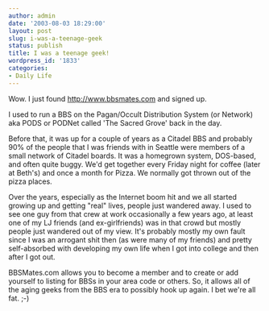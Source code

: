 ```yaml
---
author: admin
date: '2003-08-03 18:29:00'
layout: post
slug: i-was-a-teenage-geek
status: publish
title: I was a teenage geek!
wordpress_id: '1833'
categories:
- Daily Life
---
```

Wow. I just found <a href="http://www.bbsmates.com">http://www.bbsmates.com</a> and signed up.

I used to run a BBS on the Pagan/Occult Distribution System (or Network) aka PODS or PODNet called &apos;The Sacred Grove&apos; back in the day.

Before that, it was up for a couple of years as a Citadel BBS and probably 90% of the people that I was friends with in Seattle were members of a small network of Citadel boards. It was a homegrown system, DOS-based, and often quite buggy. We&apos;d get together every Friday night for coffee (later at Beth&apos;s) and once a month for Pizza. We normally got thrown out of the pizza places. 

 Over the years, especially as the Internet boom hit and we all started growing up and getting "real" lives, people just wandered away. I used to see one guy from that crew at work occasionally a few years ago, at least one of my LJ friends (and ex-girlfriends) was in that crowd but mostly people just wandered out of my view. It&apos;s probably mostly my own fault since I was an arrogant shit then (as were many of my friends) and pretty self-absorbed with developing my own life when I got into college and then after I got out. 

 BBSMates.com allows you to become a member and to create or add yourself to listing for BBSs in your area code or others. So, it allows all of the aging geeks from the BBS era to possibly hook up again. I bet we&apos;re all fat. ;-)
